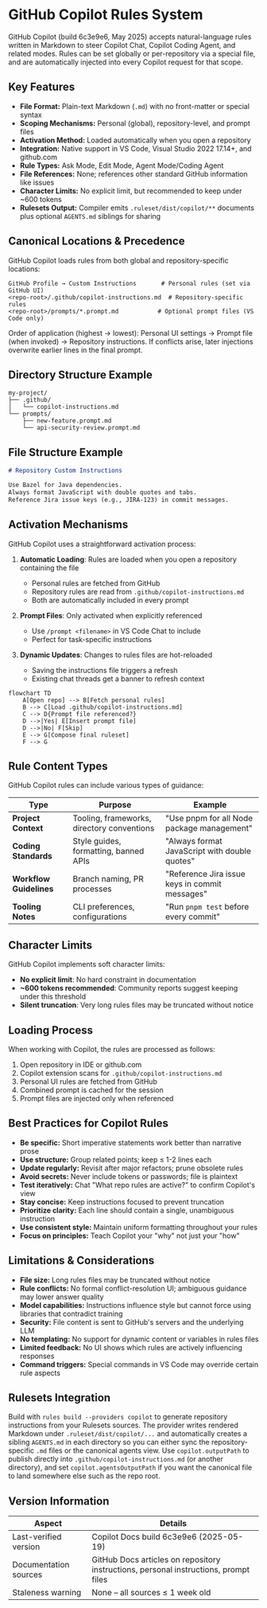 # GitHub Copilot Rules System

GitHub Copilot (build 6c3e9e6, May 2025) accepts natural-language rules written in Markdown to steer Copilot Chat, Copilot Coding Agent, and related modes. Rules can be set globally or per-repository via a special file, and are automatically injected into every Copilot request for that scope.

## Key Features

- **File Format:** Plain-text Markdown (`.md`) with no front-matter or special syntax
- **Scoping Mechanisms:** Personal (global), repository-level, and prompt files
- **Activation Method:** Loaded automatically when you open a repository
- **Integration:** Native support in VS Code, Visual Studio 2022 17.14+, and github.com
- **Rule Types:** Ask Mode, Edit Mode, Agent Mode/Coding Agent
- **File References:** None; references other standard GitHub information like issues
- **Character Limits:** No explicit limit, but recommended to keep under ~600 tokens
- **Rulesets Output:** Compiler emits `.ruleset/dist/copilot/**` documents plus optional `AGENTS.md` siblings for sharing

## Canonical Locations & Precedence

GitHub Copilot loads rules from both global and repository-specific locations:

```text
GitHub Profile → Custom Instructions       # Personal rules (set via GitHub UI)
<repo-root>/.github/copilot-instructions.md  # Repository-specific rules
<repo-root>/prompts/*.prompt.md           # Optional prompt files (VS Code only)
```

Order of application (highest → lowest): Personal UI settings → Prompt file (when invoked) → Repository instructions. If conflicts arise, later injections overwrite earlier lines in the final prompt.

## Directory Structure Example

```text
my-project/
├── .github/
│   └── copilot-instructions.md
└── prompts/
    ├── new-feature.prompt.md
    └── api-security-review.prompt.md
```

## File Structure Example

```markdown
# Repository Custom Instructions

Use Bazel for Java dependencies.  
Always format JavaScript with double quotes and tabs.  
Reference Jira issue keys (e.g., JIRA-123) in commit messages.
```

## Activation Mechanisms

GitHub Copilot uses a straightforward activation process:

1. **Automatic Loading**: Rules are loaded when you open a repository containing the file

   - Personal rules are fetched from GitHub
   - Repository rules are read from `.github/copilot-instructions.md`
   - Both are automatically included in every prompt

2. **Prompt Files**: Only activated when explicitly referenced

   - Use `/prompt <filename>` in VS Code Chat to include
   - Perfect for task-specific instructions

3. **Dynamic Updates**: Changes to rules files are hot-reloaded
   - Saving the instructions file triggers a refresh
   - Existing chat threads get a banner to refresh context

```mermaid
flowchart TD
    A[Open repo] --> B[Fetch personal rules]
    B --> C[Load .github/copilot-instructions.md]
    C --> D{Prompt file referenced?}
    D -->|Yes| E[Insert prompt file]
    D -->|No| F[Skip]
    E --> G[Compose final ruleset]
    F --> G
```

## Rule Content Types

GitHub Copilot rules can include various types of guidance:

| Type                    | Purpose                                    | Example                                        |
| ----------------------- | ------------------------------------------ | ---------------------------------------------- |
| **Project Context**     | Tooling, frameworks, directory conventions | "Use pnpm for all Node package management"     |
| **Coding Standards**    | Style guides, formatting, banned APIs      | "Always format JavaScript with double quotes"  |
| **Workflow Guidelines** | Branch naming, PR processes                | "Reference Jira issue keys in commit messages" |
| **Tooling Notes**       | CLI preferences, configurations            | "Run `pnpm test` before every commit"          |

## Character Limits

GitHub Copilot implements soft character limits:

- **No explicit limit**: No hard constraint in documentation
- **~600 tokens recommended**: Community reports suggest keeping under this threshold
- **Silent truncation**: Very long rules files may be truncated without notice

## Loading Process

When working with Copilot, the rules are processed as follows:

1. Open repository in IDE or github.com
2. Copilot extension scans for `.github/copilot-instructions.md`
3. Personal UI rules are fetched from GitHub
4. Combined prompt is cached for the session
5. Prompt files are injected only when referenced

## Best Practices for Copilot Rules

- **Be specific:** Short imperative statements work better than narrative prose
- **Use structure:** Group related points; keep ≤ 1-2 lines each
- **Update regularly:** Revisit after major refactors; prune obsolete rules
- **Avoid secrets:** Never include tokens or passwords; file is plaintext
- **Test iteratively:** Chat "What repo rules are active?" to confirm Copilot's view
- **Stay concise:** Keep instructions focused to prevent truncation
- **Prioritize clarity:** Each line should contain a single, unambiguous instruction
- **Use consistent style:** Maintain uniform formatting throughout your rules
- **Focus on principles:** Teach Copilot your "why" not just your "how"

## Limitations & Considerations

- **File size:** Long rules files may be truncated without notice
- **Rule conflicts:** No formal conflict-resolution UI; ambiguous guidance may lower answer quality
- **Model capabilities:** Instructions influence style but cannot force using libraries that contradict training
- **Security:** File content is sent to GitHub's servers and the underlying LLM
- **No templating:** No support for dynamic content or variables in rules files
- **Limited feedback:** No UI shows which rules are actively influencing responses
- **Command triggers:** Special commands in VS Code may override certain rule aspects

## Rulesets Integration

Build with `rules build --providers copilot` to generate repository instructions from your Rulesets sources. The provider writes rendered Markdown under `.ruleset/dist/copilot/...` and automatically creates a sibling `AGENTS.md` in each directory so you can either sync the repository-specific `.md` files or the canonical agents view. Use `copilot.outputPath` to publish directly into `.github/copilot-instructions.md` (or another directory), and set `copilot.agentsOutputPath` if you want the canonical file to land somewhere else such as the repo root.

## Version Information

| Aspect                | Details                                                                              |
| --------------------- | ------------------------------------------------------------------------------------ |
| Last-verified version | Copilot Docs build 6c3e9e6 (2025-05-19)                                              |
| Documentation sources | GitHub Docs articles on repository instructions, personal instructions, prompt files |
| Staleness warning     | None – all sources ≤ 1 week old                                                      |

